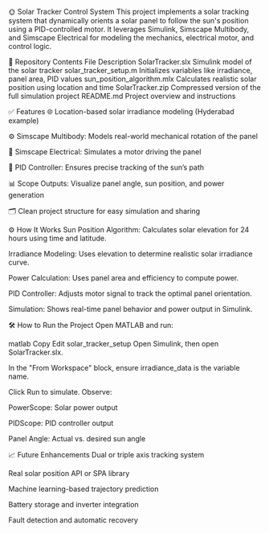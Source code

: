 🌞 Solar Tracker Control System
This project implements a solar tracking system that dynamically orients a solar panel to follow the sun's position using a PID-controlled motor. It leverages Simulink, Simscape Multibody, and Simscape Electrical for modeling the mechanics, electrical motor, and control logic.

📁 Repository Contents
File	Description
SolarTracker.slx	Simulink model of the solar tracker
solar_tracker_setup.m	Initializes variables like irradiance, panel area, PID values
sun_position_algorithm.mlx	Calculates realistic solar position using location and time
SolarTracker.zip	Compressed version of the full simulation project
README.md	Project overview and instructions

✅ Features
🌐 Location-based solar irradiance modeling (Hyderabad example)

⚙️ Simscape Multibody: Models real-world mechanical rotation of the panel

🔌 Simscape Electrical: Simulates a motor driving the panel

🧠 PID Controller: Ensures precise tracking of the sun’s path

📊 Scope Outputs: Visualize panel angle, sun position, and power generation

🗂️ Clean project structure for easy simulation and sharing

⚙️ How It Works
Sun Position Algorithm: Calculates solar elevation for 24 hours using time and latitude.

Irradiance Modeling: Uses elevation to determine realistic solar irradiance curve.

Power Calculation: Uses panel area and efficiency to compute power.

PID Controller: Adjusts motor signal to track the optimal panel orientation.

Simulation: Shows real-time panel behavior and power output in Simulink.

🛠️ How to Run the Project
Open MATLAB and run:

matlab
Copy
Edit
solar_tracker_setup
Open Simulink, then open SolarTracker.slx.

In the "From Workspace" block, ensure irradiance_data is the variable name.

Click Run to simulate. Observe:

PowerScope: Solar power output

PIDScope: PID controller output

Panel Angle: Actual vs. desired sun angle

📈 Future Enhancements
Dual or triple axis tracking system

Real solar position API or SPA library

Machine learning-based trajectory prediction

Battery storage and inverter integration

Fault detection and automatic recovery
